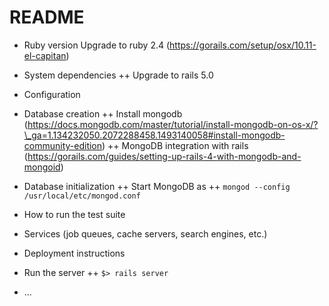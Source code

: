 # README

* Ruby version
Upgrade to ruby 2.4 (https://gorails.com/setup/osx/10.11-el-capitan)

+ System dependencies
++ Upgrade to rails 5.0

+ Configuration

+ Database creation
++ Install mongodb (https://docs.mongodb.com/master/tutorial/install-mongodb-on-os-x/?\_ga=1.134232050.2072288458.1493140058#install-mongodb-community-edition)
++ MongoDB integration with rails (https://gorails.com/guides/setting-up-rails-4-with-mongodb-and-mongoid)

+ Database initialization
++ Start MongoDB as
++ `mongod --config /usr/local/etc/mongod.conf`

+ How to run the test suite

+ Services (job queues, cache servers, search engines, etc.)

+ Deployment instructions

+ Run the server
++ `$> rails server`

+ ...

